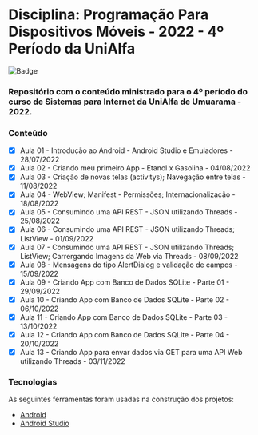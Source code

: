 # Disciplina: Programação Para Dispositivos Móveis - 2022 - 4º Período da UniAlfa

![Badge](https://img.shields.io/badge/Marcos%20Dias%20Vendramini-Android-green)

### Repositório com o conteúdo ministrado para o 4º período do curso de Sistemas para Internet da UniAlfa de Umuarama - 2022.

### Conteúdo

- [x] Aula 01 - Introdução ao Android - Android Studio e Emuladores - 28/07/2022
- [x] Aula 02 - Criando meu primeiro App - Etanol x Gasolina - 04/08/2022
- [x] Aula 03 - Criação de novas telas (activitys); Navegação entre telas - 11/08/2022
- [x] Aula 04 - WebView; Manifest - Permissões; Internacionalização - 18/08/2022
- [x] Aula 05 - Consumindo uma API REST - JSON utilizando Threads - 25/08/2022
- [x] Aula 06 - Consumindo uma API REST - JSON utilizando Threads; ListView - 01/09/2022
- [x] Aula 07 - Consumindo uma API REST - JSON utilizando Threads; ListView; Carrergando Imagens da Web via Threads - 08/09/2022
- [x] Aula 08 - Mensagens do tipo AlertDialog e validação de campos - 15/09/2022
- [x] Aula 09 - Criando App com Banco de Dados SQLite - Parte 01 - 29/09/2022
- [x] Aula 10 - Criando App com Banco de Dados SQLite - Parte 02 - 06/10/2022
- [x] Aula 11 - Criando App com Banco de Dados SQLite - Parte 03 - 13/10/2022
- [x] Aula 12 - Criando App com Banco de Dados SQLite - Parte 04 - 20/10/2022
- [x] Aula 13 - Criando App para envar dados via GET para uma API Web utilizando Threads - 03/11/2022

### Tecnologias

As seguintes ferramentas foram usadas na construção dos projetos:

- [Android](https://developer.android.com/)
- [Android Studio](https://developer.android.com/studio)
